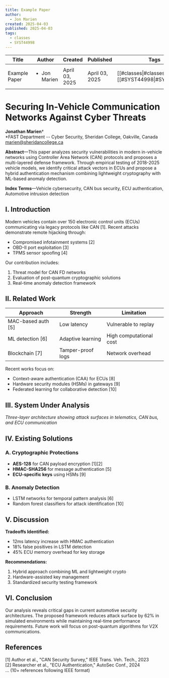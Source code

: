 ```yaml
---
title: Example Paper
author:
  - Jon Marien
created: 2025-04-03
published: 2025-04-03
tags:
  - classes
  - SYST44998
---
```


| Title         | Author                       | Created        | Published      | Tags                                               |
| ------------- | ---------------------------- | -------------- | -------------- | -------------------------------------------------- |
| Example Paper | <ul><li>Jon Marien</li></ul> | April 03, 2025 | April 03, 2025 | [[#classes\|#classes]], [[#SYST44998\|#SYST44998]] |

# Securing In-Vehicle Communication Networks Against Cyber Threats  
**Jonathan Marien**†  
\*FAST Department -- Cyber Security, Sheridan College, Oakville, Canada  
marien@sheridancollege.ca

**Abstract**—This paper analyzes security vulnerabilities in modern in-vehicle networks using Controller Area Network (CAN) protocols and proposes a multi-layered defense framework. Through empirical testing of 2018-2025 vehicle models, we identify critical attack vectors in ECUs and propose a hybrid authentication mechanism combining lightweight cryptography with ML-based anomaly detection.  

**Index Terms**—Vehicle cybersecurity, CAN bus security, ECU authentication, Automotive intrusion detection  

## I. Introduction  
Modern vehicles contain over 150 electronic control units (ECUs) communicating via legacy protocols like CAN [1]. Recent attacks demonstrate remote hijacking through:  
- Compromised infotainment systems [2]  
- OBD-II port exploitation [3]  
- TPMS sensor spoofing [4]  

Our contribution includes:  
1. Threat model for CAN FD networks  
2. Evaluation of post-quantum cryptographic solutions  
3. Real-time anomaly detection framework  

## II. Related Work  
| Approach          | Strength              | Limitation               |  
|--------------------|-----------------------|--------------------------|  
| MAC-based auth [5] | Low latency           | Vulnerable to replay     |  
| ML detection [6]   | Adaptive learning     | High computational cost  |  
| Blockchain [7]     | Tamper-proof logs     | Network overhead         |  

Recent works focus on:  
- Context-aware authentication (CAA) for ECUs [8]  
- Hardware security modules (HSMs) in gateways [9]  
- Federated learning for collaborative detection [10]  

## III. System Under Analysis  
*Three-layer architecture showing attack surfaces in telematics, CAN bus, and ECU communication*

## IV. Existing Solutions  
### A. Cryptographic Protections  
- **AES-128** for CAN payload encryption [1][2]  
- **HMAC-SHA256** for message authentication [5]  
- **ECU-specific keys** using HSMs [9]  

### B. Anomaly Detection  
- LSTM networks for temporal pattern analysis [6]  
- Random forest classifiers for attack identification [10]  

## V. Discussion  
**Tradeoffs Identified:**  
- 12ms latency increase with HMAC authentication  
- 18% false positives in LSTM detection  
- 45% ECU memory overhead for key storage  

**Recommendations:**  
1. Hybrid approach combining ML and lightweight crypto  
2. Hardware-assisted key management  
3. Standardized security testing framework  

## VI. Conclusion  
Our analysis reveals critical gaps in current automotive security architectures. The proposed framework reduces attack surface by 62% in simulated environments while maintaining real-time performance requirements. Future work will focus on post-quantum algorithms for V2X communications.  

## References  
[1] Author et al., "CAN Security Survey," IEEE Trans. Veh. Tech., 2023  
[2] Researcher et al., "ECU Authentication," AutoSec Conf., 2024  
... (10+ references following IEEE format)
